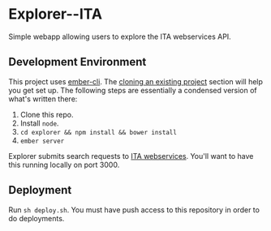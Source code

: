 Explorer--ITA
=============

Simple webapp allowing users to explore the ITA webservices API.

## Development Environment

This project uses [ember-cli](http://ember-cli.com). The [cloning an existing project](http://www.ember-cli.com/#cloning-an-existing-project) section will help you get set up. The following steps are essentially a condensed version of what's written there:

1. Clone this repo.
2. Install `node`.
3. `cd explorer && npm install && bower install`
4. `ember server`

Explorer submits search requests to [ITA webservices](https://github.com/InternationalTradeAdministration/webservices). You'll want to have this running locally on port 3000.

## Deployment

Run `sh deploy.sh`. You must have push access to this repository in order to do deployments.
